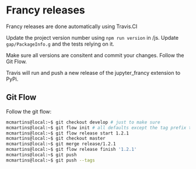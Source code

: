 # Francy releases

Francy releases are done automatically using Travis.CI

Update the project version number using `npm run version` in /js. 
Update `gap/PackageInfo.g` and the tests relying on it.

Make sure all versions are consitent and commit your changes. Follow the Git Flow.

Travis will run and push a new release of the jupyter_francy extension to PyPi.

## Git Flow

Follow the git flow:

```bash
mcmartins@local:~$ git checkout develop # just to make sure
mcmartins@local:~$ git flow init # all defaults except the tag prefix that should be 'v'
mcmartins@local:~$ git flow release start 1.2.1
mcmartins@local:~$ git checkout master
mcmartins@local:~$ git merge release/1.2.1
mcmartins@local:~$ git flow release finish '1.2.1'
mcmartins@local:~$ git push
mcmartins@local:~$ git push --tags
```
